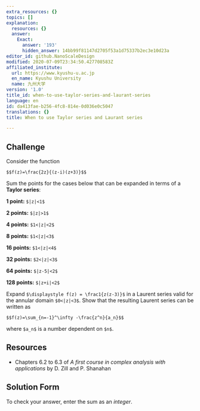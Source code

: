 ```yaml
---
extra_resources: {}
topics: []
explanation:
  resources: {}
  answer:
    Exact:
      answer: '193'
      hidden_answer: 14bb99f81147d2705f53a1d75337b2ec3e10d23a
editor_id: github.NanoScaleDesign
modified: 2020-07-09T23:34:50.427708583Z
affiliated_institute:
  url: https://www.kyushu-u.ac.jp
  en_name: Kyushu University
  name: 九州大学
version: '1.0'
title_id: when-to-use-taylor-series-and-laurant-series
language: en
id: da413fae-b256-4fc8-814e-0d036e0c5047
translations: {}
title: When to use Taylor series and Laurant series

---
```


## Challenge
Consider the function

`$$f(z)=\frac{2z}{(z-i)(z+3)}$$`

Sum the points for the cases below that can be expanded in terms of a **Taylor series**:

**1 point:** `$|z|<1$`

**2 points:** `$|z|>1$`

**4 points:** `$1<|z|<2$`

**8 points:** `$1<|z|<3$`

**16 points:** `$1<|z|<4$`

**32 points:** `$2<|z|<3$`

**64 points:** `$|z-5|<2$`

**128 points:** `$|z+i|<2$`

Expand `$\displaystyle f(z) = \frac1{z(z-3)}$` in a Laurent series valid for the annular domain `$0<|z|<3$`. Show that the resulting Laurent series can be written as

`$$f(z)=\sum_{n=-1}^\infty -\frac{z^n}{a_n}$$`

where `$a_n$` is a number dependent on `$n$`.

## Resources
- Chapters 6.2 to 6.3 of *A first course in complex analysis with applications* by D. Zill and P. Shanahan


## Solution Form
To check your answer, enter the sum as an *integer*.